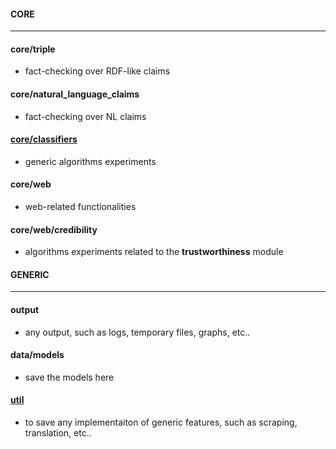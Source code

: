 #### CORE
---

#### core/triple
- fact-checking over RDF-like claims

#### core/natural_language_claims
- fact-checking over NL claims

#### [core/classifiers](https://github.com/SmartDataAnalytics/DeFacto3/wiki/classifiers)
- generic algorithms experiments

#### core/web
- web-related functionalities

#### core/web/credibility
- algorithms experiments related to the **trustworthiness** module

#### GENERIC
---

#### output
- any output, such as logs, temporary files, graphs, etc..

#### data/models
- save the models here

#### [util](https://github.com/SmartDataAnalytics/DeFacto3/wiki/util)
- to save any implementaiton of generic features, such as scraping, translation, etc..